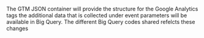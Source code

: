 The GTM JSON container will provide the structure for the Google Analytics tags the additional data that is collected under event parameters will be available in Big Query. The different Big Query codes shared refelcts these changes  
